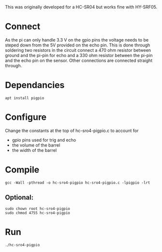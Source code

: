 This was originally developed for a HC-SR04 but works fine with HY-SRF05.

# Connect
As the pi can only handle 3.3 V on the gpio pins the voltage needs to be steped
down from the 5V provided on the echo pin. This is done through soldering two
resistors in the circuit connect a 470 ohm resistor between ground and the 
pi-pin for echo and a 330 ohm resistor between the pi-pin and the echo pin on
the sensor. Other connections are connected straight through.

# Dependancies
`apt install pigpio`

# Configure
Change the constants at the top of hc-sro4-pigpio.c to account for

* gpio pins used for trig and echo
* the volume of the barrel
* the width of the barrel

# Compile
`gcc -Wall -pthread -o hc-sro4-pigpio hc-sro4-pigpio.c -lpigpio -lrt`

## Optional:
```
sudo chown root hc-sro4-pigpio 
sudo chmod 4755 hc-sro4-pigpio
```
# Run
`./hc-sro4-pigpio`
